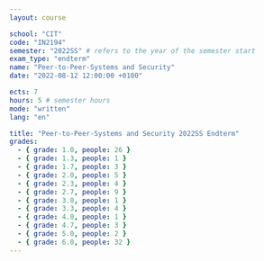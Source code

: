 ```yaml
---
layout: course

school: "CIT"
code: "IN2194"
semester: "2022SS" # refers to the year of the semester start
exam_type: "endterm"
name: "Peer-to-Peer-Systems and Security"
date: "2022-08-12 12:00:00 +0100"

ects: 7
hours: 5 # semester hours
mode: "written"
lang: "en"

title: "Peer-to-Peer-Systems and Security 2022SS Endterm"
grades:
  - { grade: 1.0, people: 26 }
  - { grade: 1.3, people: 1 }
  - { grade: 1.7, people: 3 }
  - { grade: 2.0, people: 5 }
  - { grade: 2.3, people: 4 }
  - { grade: 2.7, people: 9 }
  - { grade: 3.0, people: 1 }
  - { grade: 3.3, people: 4 }
  - { grade: 4.0, people: 1 }
  - { grade: 4.7, people: 3 }
  - { grade: 5.0, people: 2 }
  - { grade: 6.0, people: 32 }
---
```



